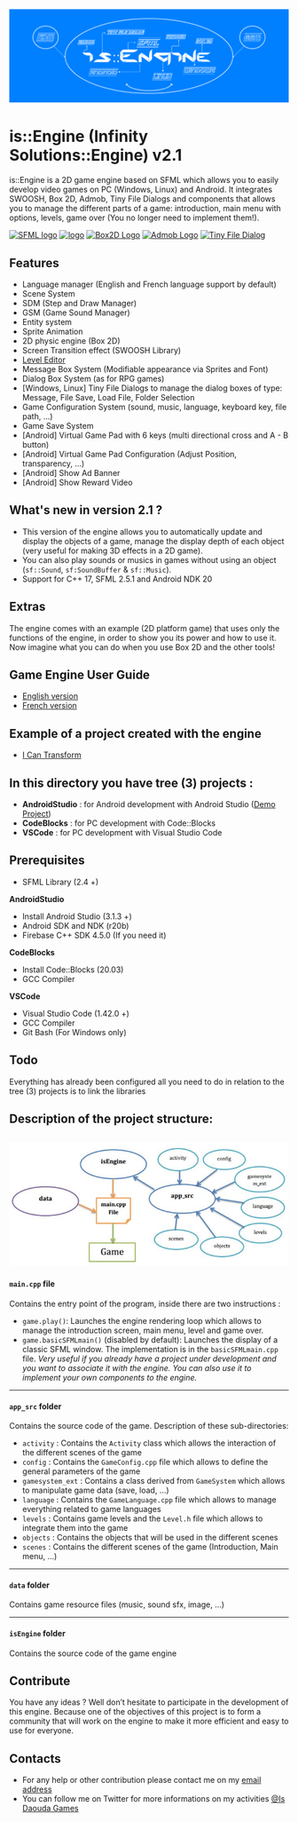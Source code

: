 ![header](./images/is_Engine_logo.png)
----------------------------

# is::Engine (Infinity Solutions::Engine) v2.1

is::Engine is a 2D game engine based on SFML which allows you to easily develop video games on PC (Windows, Linux) and Android. It integrates SWOOSH, Box 2D, Admob, Tiny File Dialogs and components that allows you to manage the different parts of a game: introduction, main menu with options, levels, game over (You no longer need to implement them!).

[![SFML logo](https://www.sfml-dev.org/images/logo.png)](https://www.sfml-dev.org) [![logo](https://i.imgur.com/tri24Y5.png)](https://github.com/TheMaverickProgrammer/Swoosh) [![Box2D Logo](https://box2d.org/images/logo.svg)](https://github.com/erincatto/box2d) [![Admob Logo](https://i48.servimg.com/u/f48/20/16/75/27/admob_10.png)](https://admob.google.com/) [![Tiny File Dialog](https://a.fsdn.com/allura/p/tinyfiledialogs/icon?1582196333?&w=90)](https://github.com/native-toolkit/tinyfiledialogs)

## Features
- Language manager (English and French language support by default)
- Scene System
- SDM (Step and Draw Manager)
- GSM (Game Sound Manager)
- Entity system
- Sprite Animation
- 2D physic engine (Box 2D)
- Screen Transition effect (SWOOSH Library)
- [Level Editor](https://github.com/Is-Daouda/is-Level-Editor)
- Message Box System (Modifiable appearance via Sprites and Font)
- Dialog Box System (as for RPG games)
- [Windows, Linux] Tiny File Dialogs to manage the dialog boxes of type: Message, File Save, Load File, Folder Selection
- Game Configuration System (sound, music, language, keyboard key, file path, ...)
- Game Save System
- [Android] Virtual Game Pad with 6 keys (multi directional cross and A - B button)
- [Android] Virtual Game Pad Configuration (Adjust Position, transparency, ...)
- [Android] Show Ad Banner
- [Android] Show Reward Video

## What's new in version 2.1 ?
- This version of the engine allows you to automatically update and display the objects of a game, manage the display depth of each object (very useful for making 3D effects in a 2D game).
- You can also play sounds or musics in games without using an object (`sf::Sound`, `sf:SoundBuffer` & `sf::Music`).
- Support for C++ 17, SFML 2.5.1 and Android NDK 20

## Extras
The engine comes with an example (2D platform game) that uses only the functions of the engine, in order to show you its power and how to use it. Now imagine what you can do when you use Box 2D and the other tools!

## Game Engine User Guide
- [English version](https://github.com/Is-Daouda/is-Engine/tree/2.1.x/doc/isEngine_user_guide_eng.pdf)
- [French version](https://github.com/Is-Daouda/is-Engine/tree/2.1.x/doc/isEngine_user_guide_fr.pdf)

## Example of a project created with the engine
- [I Can Transform](https://play.google.com/store/apps/details?id=com.isdaouda.icantransform&hl=En)

## In this directory you have tree (3) projects :
- **AndroidStudio**        : for Android development with Android Studio ([Demo Project](https://drive.google.com/file/d/1IAydVCWNUaMTM1cEMADwZC07xIXr99qo/view))
- **CodeBlocks**           : for PC development with Code::Blocks
- **VSCode**               : for PC development with Visual Studio Code

## Prerequisites
- SFML Library (2.4 +)

**AndroidStudio**
- Install Android Studio (3.1.3 +)
- Android SDK and NDK (r20b)
- Firebase C++ SDK 4.5.0 (If you need it)

**CodeBlocks**
- Install Code::Blocks (20.03)
- GCC Compiler

**VSCode**
- Visual Studio Code (1.42.0 +)
- GCC Compiler
- Git Bash (For Windows only)

## Todo
Everything has already been configured all you need to do in relation to the tree (3) projects is to link the libraries

## Description of the project structure:
![header](./images/is_Engine_structure.png)
----------------------------
#### `main.cpp` file
Contains the entry point of the program, inside there are two instructions :
- `game.play()`: Launches the engine rendering loop which allows to manage the introduction screen, main menu, level and game over.
- `game.basicSFMLmain()` (disabled by default): Launches the display of a classic SFML window. The implementation is in the `basicSFMLmain.cpp` file. *Very useful if you already have a project under development and you want to associate it with the engine. You can also use it to implement your own components to the engine.*

----------------------------
#### `app_src` folder
Contains the source code of the game.
Description of these sub-directories:
- `activity` : Contains the `Activity` class which allows the interaction of the different scenes of the game
- `config`   : Contains the `GameConfig.cpp` file which allows to define the general parameters of the game
- `gamesystem_ext` : Contains a class derived from `GameSystem` which allows to manipulate game data (save, load, ...)
- `language` : Contains the `GameLanguage.cpp` file which allows to manage everything related to game languages
- `levels`   : Contains game levels and the `Level.h` file which allows to integrate them into the game
- `objects`  : Contains the objects that will be used in the different scenes
- `scenes`   : Contains the different scenes of the game (Introduction, Main menu, ...)

----------------------------
#### `data` folder
Contains game resource files (music, sound sfx, image, ...)

----------------------------
#### `isEngine` folder
Contains the source code of the game engine

## Contribute
You have any ideas ? Well don’t hesitate to participate in the development of this engine. Because one of the objectives of this project is to form a community that will work on the engine to make it more efficient and easy to use for everyone.

## Contacts
  * For any help or other contribution please contact me on my [email address](mailto:isdaouda.n@gmail.com)
  * You can follow me on Twitter for more informations on my activities [@Is Daouda Games](https://twitter.com/IsDaouda_Games)